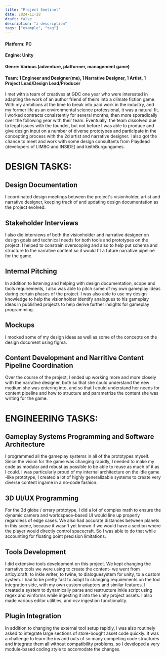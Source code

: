 ```yaml
---
title: "Project Sentinel"
date: 2024-11-28
draft: false
description: "a description"
tags: ["example", "tag"]
---
```


#### Platform: PC
#### Engine: Unity
#### Genre: Various (adventure, platformer, management game)
#### Team: 1 Engineer and Designer(me), 1 Narrative Designer, 1 Artist, 1 Project Lead/Design Lead/Producer

I met with a team of creatives at GDC one year who were interested in adapting the work of an author friend of theirs into a climate fiction game. With my ambitions at the time to break into paid work in the industry, and my former life as an environmental science professional, it was a natural fit. I worked contracts consistently for several months, then more sporadically over the following year with their team. Eventually, the team dissolved due to legal issues with the founder, but not before I was able to produce and give design input on a number of diverse prototypes and participate in the concepting process with the 2d artist and narrative designer. I also got the chance to meet and work with some design consultants from Playdead (developers of LIMBO and INSIDE) and keithBurgungames.


# DESIGN TASKS:


## Design Documentation

I coordinated design meetings between the project's visionholder, artist and narrative designer, keeping track of and updating design documentation as the project evolved. 

## Stakeholder Interviews

I also did interviews of both the visionholder and narrative designer on design goals and technical needs for both tools and prototypes on the project. I helped to constrain overscoping and also to help put schema and structure to the narrative content so it would fit a future narrative pipeline for the game. 

## Internal Pitching

In addition to listening and helping with design documentation, scope and tools requirements, I also was able to pitch some of my own gameplay ideas during certain phases of the project. I was also able to use my design knowledge to help the visionholder identify analogues to his gameplay ideas in published projects to help derive further insights for gameplay programming. 

## Mockups

I mocked some of my design ideas as well as some of the concepts on the design document using figma. 

## Content Development and Narritive Content Pipeline Coordination

Over the course of the project, I ended up working more and more closely with the narrative designer, both so that she could understand the new medium she was entering into, and so that I could understand her needs for content pipeline and how to structure and parametrize the content she was writing for the game. 


# ENGINEERING TASKS:


## Gameplay Systems Programming and Software Architecture

I programmed all the gameplay systems in all of the prototypes myself. Since the vision for the game was changing rapidly, I needed to make my code as modular and robust as possible to be able to reuse as much of it as I could. I was particularly proud of my internal architecture on the idle game -like prototype, I created a lot of highly generalizable systems to create very diverse content ingame in a no-code fashion.

## 3D UI/UX Programming

For the 3d globe / orrery prototype, I did a lot of complex math to ensure the dynamic camera and worldspace-based UI would line up properly regardless of edge cases. We also had accurate distances between planets in this scene, because it wasn't yet known if we would have a section where the player would directly control spacecraft. So I was able to do that while accounting for floating point precision limitations.

## Tools Development

I did extensive tools development on this project. We kept changing the narrative tools we were using to create the content- we went from articy:draft, to inkle writer, to twine, to dialoguesystem for unity, to a custom system. I had to be pretty fast to adapt to changing requirements on the tool integration side, with my own custom adapters and similar features. I created a system to dynamically parse and restructure inkle script using regex and winforms while ingesting it into the unity project assets. I also made various editor utilities, and csv ingestion functionality.

## Plugin Integration

In addition to changing the external tool setup rapidly, I was also routinely asked to integrate large sections of store-bought asset code quickly. It was a challenge to learn the ins and outs of so many competing code structures and integrate them all without compatibility problems, so I developed a very module-based coding style to accomodate the changes.
